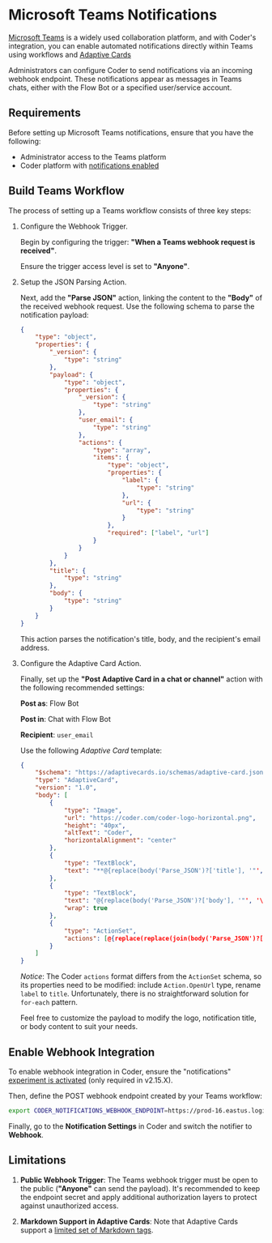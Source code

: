 # Microsoft Teams Notifications

[Microsoft Teams](https://www.microsoft.com/en-us/microsoft-teams) is a widely
used collaboration platform, and with Coder's integration, you can enable
automated notifications directly within Teams using workflows and
[Adaptive Cards](https://adaptivecards.io/)

Administrators can configure Coder to send notifications via an incoming webhook
endpoint. These notifications appear as messages in Teams chats, either with the
Flow Bot or a specified user/service account.

## Requirements

Before setting up Microsoft Teams notifications, ensure that you have the
following:

- Administrator access to the Teams platform
- Coder platform with [notifications enabled](./index.md#enable-experiment)

## Build Teams Workflow

The process of setting up a Teams workflow consists of three key steps:

1.  Configure the Webhook Trigger.

    Begin by configuring the trigger: **"When a Teams webhook request is
    received"**.

    Ensure the trigger access level is set to **"Anyone"**.

2.  Setup the JSON Parsing Action.

    Next, add the **"Parse JSON"** action, linking the content to the **"Body"**
    of the received webhook request. Use the following schema to parse the
    notification payload:

    ```json
    {
    	"type": "object",
    	"properties": {
    		"_version": {
    			"type": "string"
    		},
    		"payload": {
    			"type": "object",
    			"properties": {
    				"_version": {
    					"type": "string"
    				},
    				"user_email": {
    					"type": "string"
    				},
    				"actions": {
    					"type": "array",
    					"items": {
    						"type": "object",
    						"properties": {
    							"label": {
    								"type": "string"
    							},
    							"url": {
    								"type": "string"
    							}
    						},
    						"required": ["label", "url"]
    					}
    				}
    			}
    		},
    		"title": {
    			"type": "string"
    		},
    		"body": {
    			"type": "string"
    		}
    	}
    }
    ```

    This action parses the notification's title, body, and the recipient's email
    address.

3.  Configure the Adaptive Card Action.

    Finally, set up the **"Post Adaptive Card in a chat or channel"** action
    with the following recommended settings:

    **Post as**: Flow Bot

    **Post in**: Chat with Flow Bot

    **Recipient**: `user_email`

    Use the following _Adaptive Card_ template:

    ```json
    {
    	"$schema": "https://adaptivecards.io/schemas/adaptive-card.json",
    	"type": "AdaptiveCard",
    	"version": "1.0",
    	"body": [
    		{
    			"type": "Image",
    			"url": "https://coder.com/coder-logo-horizontal.png",
    			"height": "40px",
    			"altText": "Coder",
    			"horizontalAlignment": "center"
    		},
    		{
    			"type": "TextBlock",
    			"text": "**@{replace(body('Parse_JSON')?['title'], '"', '\"')}**"
    		},
    		{
    			"type": "TextBlock",
    			"text": "@{replace(body('Parse_JSON')?['body'], '"', '\"')}",
    			"wrap": true
    		},
    		{
    			"type": "ActionSet",
    			"actions": [@{replace(replace(join(body('Parse_JSON')?['payload']?['actions'], ','), '{', '{"type": "Action.OpenUrl",'), '"label"', '"title"')}]
    		}
    	]
    }
    ```

    _Notice_: The Coder `actions` format differs from the `ActionSet` schema, so
    its properties need to be modified: include `Action.OpenUrl` type, rename
    `label` to `title`. Unfortunately, there is no straightforward solution for
    `for-each` pattern.

    Feel free to customize the payload to modify the logo, notification title,
    or body content to suit your needs.

## Enable Webhook Integration

To enable webhook integration in Coder, ensure the "notifications"
[experiment is activated](./index.md#enable-experiment) (only required in
v2.15.X).

Then, define the POST webhook endpoint created by your Teams workflow:

```bash
export CODER_NOTIFICATIONS_WEBHOOK_ENDPOINT=https://prod-16.eastus.logic.azure.com:443/workflows/f8fbe3e8211e4b638...`
```

Finally, go to the **Notification Settings** in Coder and switch the notifier to
**Webhook**.

## Limitations

1. **Public Webhook Trigger**: The Teams webhook trigger must be open to the
   public (**"Anyone"** can send the payload). It's recommended to keep the
   endpoint secret and apply additional authorization layers to protect against
   unauthorized access.

2. **Markdown Support in Adaptive Cards**: Note that Adaptive Cards support a
   [limited set of Markdown tags](https://learn.microsoft.com/en-us/microsoftteams/platform/task-modules-and-cards/cards/cards-format?tabs=adaptive-md%2Cdesktop%2Cconnector-html).
